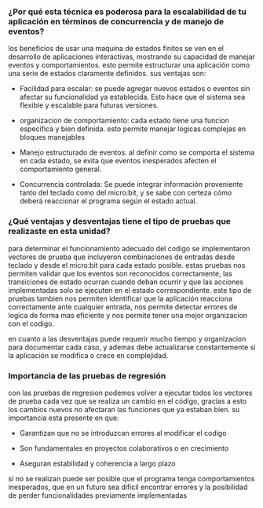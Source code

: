 ### ¿Por qué esta técnica es poderosa para la escalabilidad de tu aplicación en términos de concurrencia y de manejo de eventos?

los beneficios de usar una maquina de estados finitos se ven en el desarrollo de aplicaciones interactivas, mostrando su capacidad de manejar 
eventos y comportamientos. esto permite estructurar una aplicación como una serie de estados claramente definidos. sus ventajas son:

- Facilidad para escalar: se puede agregar nuevos estados o eventos sin afectar su funcionalidad ya establecida. Esto hace que el sistema
  sea flexible y escalable para futuras versiones.

- organizacion de comportamiento: cada estado tiene una funcion especifica y bien definida. esto permite manejar logicas complejas en bloques
  manejables

- Manejo estructurado de eventos: al definir como se comporta el sistema en cada estado, se evita que eventos inesperados afecten el
  comportamiento general.

- Concurrencia controlada: Se puede integrar información proveniente tanto del teclado como del micro:bit, y se sabe con certeza cómo
  deberá reaccionar el programa según el estado actual.

### ¿Qué ventajas y desventajas tiene el tipo de pruebas que realizaste en esta unidad?

para determinar el funcionamiento adecuado del codigo se implementaron vectores de prueba que incluyeron combinaciones de entradas desde
teclado y desde el micro:bit para cada estado posible. estas pruebas nos permiten validar que los eventos son reconocidos correctamente, 
las transiciones de estado ocurran cuando deban ocurrir y que las acciones implementadas solo se ejecuten en el estado correspondiente.
este tipo de pruebas tambien nos permiten identificar que la aplicación reacciona correctamente ante cualquier entrada, nos permite detectar
errores de logica de forma mas eficiente y nos permite tener una mejor organizacion con el codigo.

en cuanto a las desventajas puede requerir mucho tiempo y organizacion para documentar cada caso, y ademas debe actualizarse 
constantemente si la aplicación se modifica o crece en complejidad.

### Importancia de las pruebas de regresión

con las pruebas de regresion podemos volver a ejecutar todos los vectores de prueba cada vez que se realiza un cambio en el código, gracias
a esto los cambios nuevos no afectaran las funciones que ya estaban bien. su importancia esta presente en que:

- Garantizan que no se introduzcan errores al modificar el codigo

- Son fundamentales en proyectos colaborativos o en crecimiento

- Aseguran estabilidad y coherencia a largo plazo

si no se realizan puede ser posible que el programa tenga comportamientos inesperados, que en un futuro sea dificil encontrar errores y la
posibilidad de perder funcionalidades previamente implementadas





